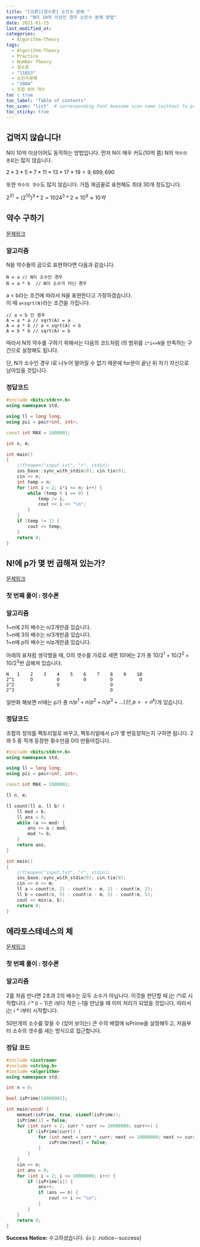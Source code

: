 ```yaml
---
title: "[이론][정수론] 소인수 분해 "
excerpt: "N이 10억 이상인 경우 소인수 분해 방법"
date: 2021-01-15
last_modified_at:
categories:
  - Algorithm-Theory
tags:
  - Algorithm-Theory
  - Practice
  - Number Theory
  - 정수론
  - "11653"
  - 소인수분해
  - "2004"
  - 조합 0의 개수
toc : true
toc_label: "Table of contents"
toc_icon: "list"  # corresponding Font Awesome icon name (without fa prefix)
toc_sticky: true
---
```


## 겁먹지 않습니다!  

N이 10억 이상이어도 동작하는 방법입니다. 먼저 N이 매우 커도(10억 쯤) N의 `약수의 종류`는 많지 않습니다.  

$2 * 3 * 5 * 7 * 11 * 13 * 17 * 19 = 9,699,690$  

또한 `약수의 갯수`도 많지 않습니다. 거듭 제곱꼴로 표현해도 최대 30개 정도입니다.   

$2^{31} = (2^{10})^3 * 2 = 1024^3 * 2 \approx 10^9 \approx 10억$

## 약수 구하기

[문제링크](https://www.acmicpc.net/problem/11653)  

### 알고리즘

N을 약수들의 곱으로 표현하다면 다음과 같습니다.

```
N = a // N이 소수인 경우  
N = a * b  // N이 소수가 아닌 경우  
```  

a < b라는 조건에 따라서 N을 표현한다고 가정하겠습니다.  
이 때 `a<sqrt(N)`라는 조건을 가집니다.  

```
// a < b 인 경우
A = a * a // sqrt(A) = a  
A = a * b // a < sqrt(A) < b   
A = b * b // sqrt(A) = b  
```  

따라서 N의 약수를 구하기 위해서는 다음의 코드처럼 i의 범위를 `i*i<=N`을 만족하는 구간으로 설정해도 됩니다.  

단, N가 소수인 경우 i로 나누어 떨어질 수 없기 때문에 for문이 끝난 뒤 자기 자신으로 남아있을 것입니다.  

### 정답코드  

```cpp
#include <bits/stdc++.h>
using namespace std;

using ll = long long;
using pii = pair<int, int>;

const int MAX = 1000001;

int n, m;

int main()
{
	//freopen("input.txt", "r", stdin);
	ios_base::sync_with_stdio(0); cin.tie(0);
	cin >> n;
	int temp = n;
	for (int i = 2; i*i <= n; i++) {
		while (temp % i == 0) {
			temp /= i;
			cout << i << "\n";
		}
	}
	if (temp != 1) {
		cout << temp;
	}
	return 0;
}

```

## N!에 p가 몇 번 곱해져 있는가?

[문제링크](https://www.acmicpc.net/problem/2004)  

### 첫 번째 풀이 : 정수론

### 알고리즘

1~n에 2의 배수는 n/2개만큼 있습니다.  
1~n에 3의 배수는 n/3개만큼 있습니다.  
1~n에 p의 배수는 n/p개만큼 있습니다.  

아래의 표처럼 생각했을 때, O의 갯수를 가로로 세면 10!에는 2가 총 $10/2^1 + 10/2^2 + 10/2^3$번 곱해져 있습니다. 

```
N   1    2    3    4    5    6    7    8    9    10
2^1      O         O         O         O          O
2^2                O                   O           
2^3                                    O           
```

일반화 해보면 n!에는 p가 총 $n/p^1 + n/p^2 + n/p^3 + ... (단, p >= n^k)$개 있습니다. 

### 정답코드

조합의 정의를 펙토리얼로 바꾸고, 펙토리얼에서 p가 몇 번등장하는지 구하면 됩니다. 2와 5 중 적게 등장한 횟수만큼 0이 만들어집니다.  

```cpp
#include <bits/stdc++.h>
using namespace std;

using ll = long long;
using pii = pair<int, int>;

const int MAX = 1000001;

ll n, m;

ll count(ll a, ll b) {
	ll mod = b;
	ll ans = 0;
	while (a >= mod) {
		ans += a / mod;
		mod *= b;
	}
	return ans;
}

int main()
{
	//freopen("input.txt", "r", stdin);
	ios_base::sync_with_stdio(0); cin.tie(0);
	cin >> n >> m;
	ll a = count(n, 2) - count(n - m, 2) - count(m, 2);
	ll b = count(n, 5) - count(n - m, 5) - count(m, 5);
	cout << min(a, b);
	return 0;
}

```

## 에라토스테네스의 체

[문제링크](https://www.acmicpc.net/problem/2004)  

### 첫 번째 풀이 : 정수론

### 알고리즘

2를 처음 만나면 2초과 2의 배수는 모두 소수가 아닙니다. 이것을 판단할 때 j는 i\*i로 시작합니다. $i * (i-1)$은 i보다 작은 i-1을 만났을 때 이미 처리가 되었을 것입니다. 따라서 j는 i * i부터 시작합니다.  

50만개의 소수를 맞을 수 (있어 보이는) 큰 수의 배열에 isPrime을 설정해두고, 처음부터 소수의 갯수를 세는 방식으로 접근합니다.  

### 정답 코드

```cpp
#include <iostream>
#include <string.h>
#include <algorithm>
using namespace std;

int n = 0;

bool isPrime[10000001];

int main(void) {
	memset(isPrime, true, sizeof(isPrime));
	isPrime[1] = false;
	for (int curr = 2; curr * curr <= 10000000; curr++) {
		if (isPrime[curr]) {
			for (int next = curr * curr; next <= 10000000; next += curr) {
				isPrime[next] = false;
			}
		}
	}
	cin >> n;
	int ans = 0;
	for (int i = 2; i <= 10000000; i++) {
		if (isPrime[i]) {
			ans++;
			if (ans == n) {
				cout << i << "\n";
			}
		}
	}
	return 0;
}
```

**Success Notice:**
수고하셨습니다. :+1:
{: .notice--success}